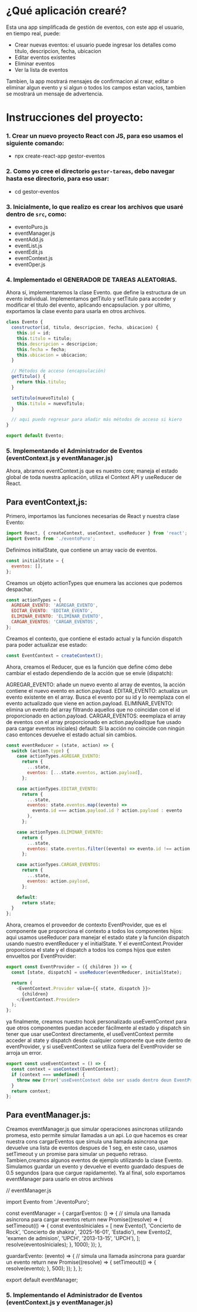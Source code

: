 # ¿Qué aplicación crearé?

Esta una app simplificada de gestión de eventos, con este app el usuario, en tiempo real, puede: 

- Crear nuevas eventos: el usuario puede ingresar los detalles como titulo, descripcion, fecha, ubicacion 
- Editar eventos existentes
- Eliminar eventos
- Ver la lista de eventos


Tambien, la app mostrará mensajes de confirmacion al crear, editar o eliminar algun evento  y si algun o todos los campos estan vacios, tambien se mostrará un mensaje de advertencia.


# Instrucciones del proyecto:

### 1. Crear un nuevo proyecto React con JS, para eso usamos el siguiente comando: 

- npx create-react-app gestor-eventos 

### 2. Como yo cree el directorio `gestor-tareas`, debo navegar hasta ese directorio, para eso usar:

- cd gestor-eventos


### 3. Inicialmente, lo que realizo es crear los archivos que usaré dentro de `src`, como:

- eventoPuro.js
- eventManager.js
- eventAdd.js
- eventList.js
- eventEdit.js
- eventContext.js
- eventOper.js

### 4. Implementado el GENERADOR DE TAREAS ALEATORIAS.

Ahora sí, implementaremos la clase Evento. que define la estructura de un evento individual. Implementamos getTitulo y setTitulo para acceder y modificar el titulo del evento, aplicando encapsulacion. y por ultimo, exportamos la clase evento para usarla en otros archivos.

```javascript
class Evento {
  constructor(id, titulo, descripcion, fecha, ubicacion) {
    this.id = id;
    this.titulo = titulo;
    this.descripcion = descripcion;
    this.fecha = fecha;
    this.ubicacion = ubicacion;
  }

  // Métodos de acceso (encapsulación)
  getTitulo() {
    return this.titulo;
  }

  setTitulo(nuevoTitulo) {
    this.titulo = nuevoTitulo;
  }

  // aqui puedo regresar para añadir más métodos de acceso si kiero
}

export default Evento;
```

### 5. Implementando el Administrador de Eventos (eventContext.js y eventManager.js)

Ahora, abramos eventContext.js que es nuestro core; maneja el estado global de toda nuestra aplicación, utiliza el Context API y useReducer de React.

## Para eventContext,js:

Primero, importamos las funciones necesarias de React y nuestra clase Evento:

```javascript
import React, { createContext, useContext, useReducer } from 'react';
import Evento from './eventoPuro';
```
Definimos initialState, que contiene un array vacío de eventos.
```javascript
const initialState = {
  eventos: [],
};
```
Creamos un objeto actionTypes que enumera las acciones que podemos despachar.
```javascript
const actionTypes = {
  AGREGAR_EVENTO: 'AGREGAR_EVENTO',
  EDITAR_EVENTO: 'EDITAR_EVENTO',
  ELIMINAR_EVENTO: 'ELIMINAR_EVENTO',
  CARGAR_EVENTOS: 'CARGAR_EVENTOS',
};
```

Creamos el contexto, que contiene el estado actual y la función dispatch para poder actualizar ese estado:
```javascript
const EventContext = createContext();
```
Ahora, creamos el Reducer, que es la función que define cómo debe cambiar el estado dependiendo de la acción que se envíe (dispatch):

AGREGAR_EVENTO: añade un nuevo evento al array de eventos, la acción contiene el nuevo evento en action.payload.
EDITAR_EVENTO: actualiza un evento existente en el array. Busca el evento por su id y lo reemplaza con el evento actualizado que viene en action.payload.
ELIMINAR_EVENTO: elimina un evento del array filtrando aquellos que no coincidan con el id proporcionado en action.payload.
CARGAR_EVENTOS: eeemplaza el array de eventos con el array proporcionado en action.payload(que fue usado para cargar eventos iniciales)
default: Si la acción no coincide con ningún caso entonces devuelve el estado actual sin cambios.
```javascript
const eventReducer = (state, action) => {
  switch (action.type) {
    case actionTypes.AGREGAR_EVENTO:
      return {
        ...state,
        eventos: [...state.eventos, action.payload],
      };

    case actionTypes.EDITAR_EVENTO:
      return {
        ...state,
        eventos: state.eventos.map((evento) =>
          evento.id === action.payload.id ? action.payload : evento
        ),
      };

    case actionTypes.ELIMINAR_EVENTO:
      return {
        ...state,
        eventos: state.eventos.filter((evento) => evento.id !== action.payload),
      };

    case actionTypes.CARGAR_EVENTOS:
      return {
        ...state,
        eventos: action.payload,
      };

    default:
      return state;
  }
};
```

Ahora, creamos el proveedor de contexto EventProvider, que es el componente que proporciona el contexto a todos los componentes hijos:
aqui usamos useReducer para manejar el estado state y la función dispatch usando nuestro eventReducer y el initialState. Y el eventContext.Provider proporciona el state y el dispatch a todos los comps hijos que esten envueltos por EventProvider:

```javascript
export const EventProvider = ({ children }) => {
  const [state, dispatch] = useReducer(eventReducer, initialState);

  return (
    <EventContext.Provider value={{ state, dispatch }}>
      {children}
    </EventContext.Provider>
  );
};
```

ya finalmente, creamos nuestro hook personalizado useEventContext para que otros componentes puedan acceder fácilmente al estado y dispatch sin tener que usar useContext directamente, el useEventContext permite acceder al state y dispatch desde cualquier componente que este dentro de eventProvider, y si useEventContext se utiliza fuera del EventProvider se arroja un error.

```javascript
export const useEventContext = () => {
  const context = useContext(EventContext);
  if (context === undefined) {
    throw new Error('useEventContext debe ser usado dentro deun EventProvider');
  }
  return context;
};
```

## Para eventManager.js:

Creamos eventManager.js que simular operaciones asincronas utilizando promesa, esto permite simular llamadas a un api.
Lo que hacemos es crear nuestra cons cargarEventos que simula una llamada asincrona que devuelve una lista de eventos despues de 1 seg, en este caso, usamos setTimeout y un promise para simular un pequeño retraso. Tambien,creamos algunos eventos de ejemplo utilizando la clase Evento. Simulamos guardar un evento y devuelve el evento guardado despues de 0.5 segundos (para que cargue rapidamente).
Ya al final, solo exportamos eventManager para usarlo en otros archivos


// eventManager.js

import Evento from './eventoPuro';

const eventManager = {
  cargarEventos: () => {
    // simula una llamada asíncrona para cargar eventos
    return new Promise((resolve) => {
      setTimeout(() => {
        const eventosIniciales = [
          new Evento(1, 'Concierto de Rock', 'Concierto de shakira', '2025-16-01', 'Estadio'),
          new Evento(2, 'examen de admision', 'UPCH', '2013-13-15', 'UPCH'),
        ];
        resolve(eventosIniciales);
      }, 1000);
    });
  },

  guardarEvento: (evento) => {
    // simula una llamada asíncrona para guardar un evento
    return new Promise((resolve) => {
      setTimeout(() => {
        resolve(evento);
      }, 500);
    });
  },
};

export default eventManager;


### 5. Implementando el Administrador de Eventos (eventContext.js y eventManager.js)
